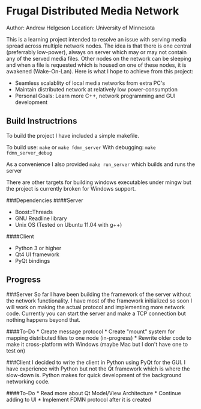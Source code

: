 Frugal Distributed Media Network
================================

Author: Andrew Helgeson
Location: University of Minnesota

This is a learning project intended to resolve an issue with serving media spread across multiple network nodes. The idea is that there is one central (preferrably low-power), always on server which may or may not contain any of the served media files. Other nodes on the network can be sleeping and when a file is requested which is housed on one of these nodes, it is awakened (Wake-On-Lan). Here is what I hope to achieve from this project:

* Seamless scalablity of local media networks from extra PC's
* Maintain distributed network at relatively low power-consumption
* Personal Goals: Learn more C++, network programming and GUI development

Build Instructrions
-------------------

To build the project I have included a simple makefile.

To build use: `make` or `make fdmn_server`
With debugging: `make fdmn_server_debug`

As a convenience I also provided `make run_server` which builds and runs the server

There are other targets for building windows executables under mingw but the project is currently broken for Windows support.

###Dependencies
####Server
* Boost::Threads
* GNU Readline library
* Unix OS (Tested on Ubuntu 11.04 with g++)

####Client
* Python 3 or higher
* Qt4 UI framework
* PyQt bindings

Progress
--------

###Server
So far I have been building the framework of the server without the network functionality. I have most of the framework initialized so soon I will work on making the actual protocol and implementing more network code. Currently you can start the server and make a TCP connection but nothing happens beyond that.
	
####To-Do
	* Create message protocol
	* Create "mount" system for mapping distributed files to one node (in-progress)
	* Rewrite older code to make it cross-platform with Windows (maybe Mac but I don't have one to test on)

###Client
I decided to write the client in Python using PyQt for the GUI. I have experience with Python but not the Qt framework which is where the slow-down is. Python makes for quick development of the background networking code.
	
####To-Do
	* Read more about Qt Model/View Architecture
	* Continue adding to UI
	* Implement FDMN protocol after it is created
